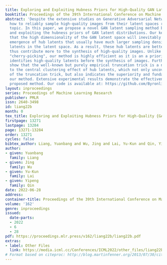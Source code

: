 ```yaml
---
title: Exploring and Exploiting Hubness Priors for High-Quality GAN Latent Sampling
booktitle: Proceedings of the 39th International Conference on Machine Learning
abstract: 'Despite the extensive studies on Generative Adversarial Networks (GANs),
  how to reliably sample high-quality images from their latent spaces remains an under-explored
  topic. In this paper, we propose a novel GAN latent sampling method by exploring
  and exploiting the hubness priors of GAN latent distributions. Our key insight is
  that the high dimensionality of the GAN latent space will inevitably lead to the
  emergence of hub latents that usually have much larger sampling densities than other
  latents in the latent space. As a result, these hub latents are better trained and
  thus contribute more to the synthesis of high-quality images. Unlike the a posterior
  "cherry-picking", our method is highly efficient as it is an a priori method that
  identifies high-quality latents before the synthesis of images. Furthermore, we
  show that the well-known but purely empirical truncation trick is a naive approximation
  to the central clustering effect of hub latents, which not only uncovers the rationale
  of the truncation trick, but also indicates the superiority and fundamentality of
  our method. Extensive experimental results demonstrate the effectiveness of the
  proposed method. Our code is available at: https://github.com/Byronliang8/HubnessGANSampling.'
layout: inproceedings
series: Proceedings of Machine Learning Research
publisher: PMLR
issn: 2640-3498
id: liang22b
month: 0
tex_title: Exploring and Exploiting Hubness Priors for High-Quality {GAN} Latent Sampling
firstpage: 13271
lastpage: 13284
page: 13271-13284
order: 13271
cycles: false
bibtex_author: Liang, Yuanbang and Wu, Jing and Lai, Yu-Kun and Qin, Yipeng
author:
- given: Yuanbang
  family: Liang
- given: Jing
  family: Wu
- given: Yu-Kun
  family: Lai
- given: Yipeng
  family: Qin
date: 2022-06-28
address:
container-title: Proceedings of the 39th International Conference on Machine Learning
volume: '162'
genre: inproceedings
issued:
  date-parts:
  - 2022
  - 6
  - 28
pdf: https://proceedings.mlr.press/v162/liang22b/liang22b.pdf
extras:
- label: Other Files
  link: https://media.icml.cc/Conferences/ICML2022/other_files/liang22b-supp.zip
# Format based on citeproc: http://blog.martinfenner.org/2013/07/30/citeproc-yaml-for-bibliographies/
---
```

